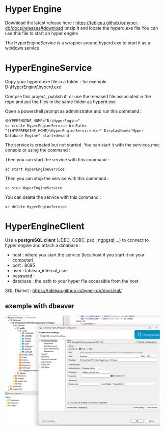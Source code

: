 # Hyper Engine

Download the latest release here :
https://tableau.github.io/hyper-db/docs/releases#download
unzip it and locate the hyperd.exe file
You can use this file to start an hyper engine

The HyperEngineService is a wrapper around hyperd.exe to start it as a windows service


# HyperEngineService

Copy your hyperd.exe file in a folder : for exemple D:\HyperEngine\hyperd.exe

Compile this project, publish it, or use the released file associated in the repo and put the files in the same folder as hyperd.exe

Open a powershell prompt as administrator and run this command :

```
$HYPERENGINE_HOME="D:\HyperEngine"
sc create HyperEngineService binPath= "${HYPERENGINE_HOME}\HyperEngineService.exe" DisplayName="Hyper Database Engine" start=demand
```

The service is created but not started. You can start it with the services.msc console or using the command :

Then you can start the service with this command :

```
sc start HyperEngineService
```

Then you can stop the service with this command :

```
sc stop HyperEngineService
```

You can delete the service with this command :

```	
sc delete HyperEngineService
```

# HyperEngineClient

Use a **postgreSQL client** (JDBC, ODBC, psql, ngpgsql,...) to connect to hyper engine and attach a database :
- host : where you start the service (localhost if you start it on your computer)
- port : 8095
- user : tableau_internal_user
- password : 
- database : the path to your hyper file accessible from the host

SQL Dialect : https://tableau.github.io/hyper-db/docs/sql/

## exemple with dbeaver

![dbeaver](https://github.com/aetperf/HyperEngineService/blob/master/images/DBeaver_Connected_To_HyperEngine.jpg?raw=true)

